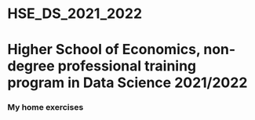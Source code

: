 # HSE_DS_2021_2022
# Higher School of Economics, non-degree professional training program in Data Science 2021/2022
### My home exercises
